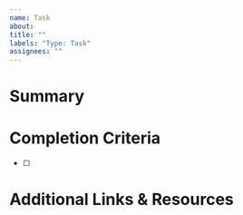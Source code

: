 ```yaml
---
name: Task
about: 
title: ""
labels: "Type: Task"
assignees: ""
---
```


# Summary
<!-- Describe the task -->


# Completion Criteria
<!-- List the necessary criteria to complete this issue -->

- [ ] 

# Additional Links & Resources
<!-- Anything that might need to be referenced during implementation -->
